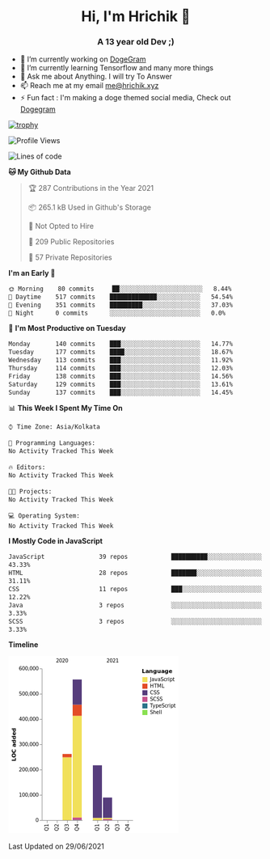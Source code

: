 <h1 align="center">Hi, I'm Hrichik 👋</h1>
<h3 align="center">A 13 year old Dev ;) </h3>


- 🔭 I’m currently working on [DogeGram](https://dogegram.xyz)
- 🌱 I’m currently learning Tensorflow and many more things
- 💬 Ask me about Anything. I will try To Answer
- 📫 Reach me at my email me@hrichik.xyz
- ⚡ Fun fact : I'm making a doge themed social media, Check out [Dogegram](https://dogegram.xyz)

[![trophy](https://github-profile-trophy.vercel.app/?username=hrichiksite)](https://github.com/ryo-ma/github-profile-trophy)



<!--START_SECTION:waka-->
![Profile Views](http://img.shields.io/badge/Profile%20Views-2-blue)

![Lines of code](https://img.shields.io/badge/From%20Hello%20World%20I%27ve%20Written-1.1%20million%20lines%20of%20code-blue)

**🐱 My Github Data** 

> 🏆 287 Contributions in the Year 2021
 > 
> 📦 265.1 kB Used in Github's Storage 
 > 
> 🚫 Not Opted to Hire
 > 
> 📜 209 Public Repositories 
 > 
> 🔑 57 Private Repositories  
 > 
**I'm an Early 🐤** 

```text
🌞 Morning    80 commits     ██░░░░░░░░░░░░░░░░░░░░░░░   8.44% 
🌆 Daytime    517 commits    █████████████░░░░░░░░░░░░   54.54% 
🌃 Evening    351 commits    █████████░░░░░░░░░░░░░░░░   37.03% 
🌙 Night      0 commits      ░░░░░░░░░░░░░░░░░░░░░░░░░   0.0%

```
📅 **I'm Most Productive on Tuesday** 

```text
Monday       140 commits    ███░░░░░░░░░░░░░░░░░░░░░░   14.77% 
Tuesday      177 commits    ████░░░░░░░░░░░░░░░░░░░░░   18.67% 
Wednesday    113 commits    ███░░░░░░░░░░░░░░░░░░░░░░   11.92% 
Thursday     114 commits    ███░░░░░░░░░░░░░░░░░░░░░░   12.03% 
Friday       138 commits    ███░░░░░░░░░░░░░░░░░░░░░░   14.56% 
Saturday     129 commits    ███░░░░░░░░░░░░░░░░░░░░░░   13.61% 
Sunday       137 commits    ███░░░░░░░░░░░░░░░░░░░░░░   14.45%

```


📊 **This Week I Spent My Time On** 

```text
⌚︎ Time Zone: Asia/Kolkata

💬 Programming Languages: 
No Activity Tracked This Week

🔥 Editors: 
No Activity Tracked This Week

🐱‍💻 Projects: 
No Activity Tracked This Week

💻 Operating System: 
No Activity Tracked This Week

```

**I Mostly Code in JavaScript** 

```text
JavaScript               39 repos            ██████████░░░░░░░░░░░░░░░   43.33% 
HTML                     28 repos            ███████░░░░░░░░░░░░░░░░░░   31.11% 
CSS                      11 repos            ███░░░░░░░░░░░░░░░░░░░░░░   12.22% 
Java                     3 repos             ░░░░░░░░░░░░░░░░░░░░░░░░░   3.33% 
SCSS                     3 repos             ░░░░░░░░░░░░░░░░░░░░░░░░░   3.33%

```


**Timeline**

![Chart not found](https://raw.githubusercontent.com/hrichiksite/hrichiksite/master/charts/bar_graph.png) 


 Last Updated on 29/06/2021
<!--END_SECTION:waka-->
